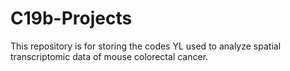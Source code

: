 # C19b-Projects
This repository is for storing the codes YL used to analyze spatial transcriptomic data of mouse colorectal cancer. 
